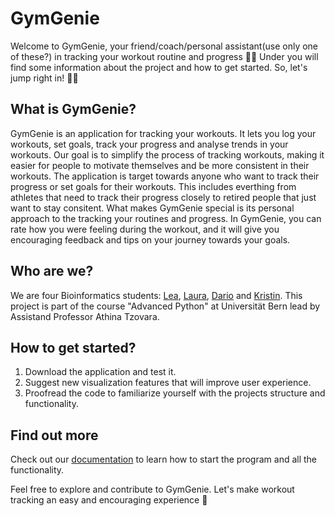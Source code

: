 # GymGenie
Welcome to GymGenie, your friend/coach/personal assistant(use only one of these?) in tracking your workout routine and progress 🏋️‍♀️ Under you will find some information about the project and how to get started. So, let's jump right in! 🏃‍♂️

## What is GymGenie?
GymGenie is an application for tracking your workouts. It lets you log your workouts, set goals, track your progress and analyse trends in your workouts. Our goal is to simplify the process of tracking workouts, making it easier for people to motivate themselves and be more consistent in their workouts. The application is target towards anyone who want to track their progress or set goals for their workouts. This includes everthing from athletes that need to track their progress closely to retired people that just want to stay consitent. What makes GymGenie special is its personal approach to the tracking your routines and progress. In GymGenie, you can rate how you were feeling during the workout, and it will give you encouraging feedback and tips on your journey towards your goals. 

## Who are we?
We are four Bioinformatics students: [Lea](https://github.com/leaf185), [Laura](https://github.com/lfercer), [Dario](https://github.com/ddd42-star) and [Kristin](https://github.com/kristinwo). This project is part of the course "Advanced Python" at Universität Bern lead by Assistand Professor Athina Tzovara.

## How to get started?
1. Download the application and test it.
2. Suggest new visualization features that will improve user experience.
3. Proofread the code to familiarize yourself with the projects structure and functionality.

## Find out more
Check out our [documentation](https://github.com/ddd42-star/fitnessTracker/tree/main/docs) to learn how to start the program and all the functionality.

Feel free to explore and contribute to GymGenie. Let's make workout tracking an easy and encouraging experience 💪